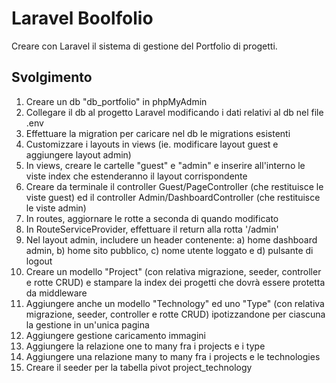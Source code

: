 # Laravel Boolfolio

Creare con Laravel il sistema di gestione del Portfolio di progetti.

## Svolgimento

1. Creare un db "db_portfolio" in phpMyAdmin
2. Collegare il db al progetto Laravel modificando i dati relativi al db nel file .env
3. Effettuare la migration per caricare nel db le migrations esistenti
4. Customizzare i layouts in views (ie. modificare layout guest e aggiungere layout admin)
5. In views, creare le cartelle "guest" e "admin" e inserire all'interno le viste index che estenderanno il layout corrispondente
6. Creare da terminale il controller Guest/PageController (che restituisce le viste guest) ed il controller Admin/DashboardController (che restituisce le viste admin)
7. In routes, aggiornare le rotte a seconda di quando modificato
8. In RouteServiceProvider, effettuare il return alla rotta '/admin'
9. Nel layout admin, includere un header contenente: a) home dashboard admin, b) home sito pubblico, c) nome utente loggato e d) pulsante di logout
10. Creare un modello "Project" (con relativa migrazione, seeder, controller e rotte CRUD) e stampare la index dei progetti che dovrà essere protetta da middleware
11. Aggiungere anche un modello "Technology" ed uno "Type" (con relativa migrazione, seeder, controller e rotte CRUD) ipotizzandone per ciascuna la gestione in un'unica pagina
12. Aggiungere gestione caricamento immagini
13. Aggiungere la relazione one to many fra i projects e i type
14. Aggiungere una relazione many to many fra i projects e le technologies
15. Creare il seeder per la tabella pivot project_technology

